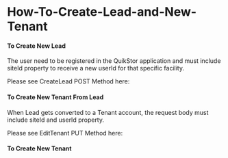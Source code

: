 # How-To-Create-Lead-and-New-Tenant

#### To Create New Lead

The user need to be registered in the QuikStor application and must include siteId property to receive a new userId for that specific facility. 

Please see CreateLead POST Method here: 


#### To Create New Tenant From Lead

When Lead gets converted to a Tenant account, the request body must include siteId and userId property.

Please see EditTenant PUT Method here: 


#### To Create New Tenant
